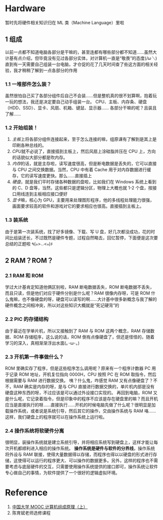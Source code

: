 # Hardware

暂时先将硬件相关知识归在 ML 类（Machine Language）里啦

## 1 组成

以前一点都不知道电脑各部分是干嘛的，甚至连都有哪些部分都不知道……虽然大计基有点介绍，但毕竟没有见过各部分实体，对计算机一直是“敬畏”的态度(_/ω＼_)
直到有一天需要自己组装一台电脑，才仓促的花了几天时间查了些这方面的相关经验，我才稍稍了解到一点各部分的作用

### 1.1 一堆部件怎么装？

虽然很怕自己买了各部分组件后自己不会装……但是整机真的很不划算啊，抱着玩一玩的想法，我还是决定要自己动手组装一台。
CPU、主板、内存条、硬盘（HDD、SSD）、显卡、风扇、机箱、键鼠、显示器……
各部分干嘛的呢？且装且了解……

### 1.2 开始组装！

1. *主板*上将各部分组件连接起来，至于怎么连接的嘛，组原课有了解到是其上是印刷各种总线的。
2. *CPU*就不必说了，直接插到主板上，然后风扇上涂硅脂并压在 CPU 上，方向的话貌似大部分都是吹内存。
3. *内存*的话，就是主存啦，读写速度很高，但是断电数据是丢失的，它可以直接与 CPU 之间交换数据。当然，CPU 中有着 Cache 用于对内存数据进行缓存，它的读写速度更快。那么……直接插上
4. _硬盘_，就是我们平时存储各种数据的盘啦，比如我们在 Windows 系统上看到的 C、D 盘等，当然，这些都只是逻辑分区，物理上大概也就 1-2 个盘，按接口用线连到主板相应接口便好
5. *显卡*嘛，核心为 GPU，主要用来处理图形程序，他的多线程处理能力很强，画面要求较高的软件和游戏对它的要求相应也很高。直接插到主板上。

### 1.3 装系统

由于是第一次装系统，找了好多镜像、下载、写 U 盘，好几次都没成功，花的时间比组装还长，不过既然是硬件专题，过程自然略去，回忆暂停，下面便是这次要总结的正题啦 ٩(๑>◡<๑)۶

## 2 RAM？ROM？

### 2.1 RAM 和 ROM

学过大计基肯定知道他俩区别啦，RAM 断电数据丢失，ROM 断电数据不丢失，而且只读，但是他们对应于硬件分别是什么呢？RAM 很像内存呀，可是 ROM 什么鬼嘛，也不像硬盘的呀，硬盘可以读写的啊……大计基中很多新概念与我了解的硬件概念之间相冲突，所以对这些知识大概就是“死记硬背”的

### 2.2 PIC 的存储结构

由于最近在学单片机，所以又接触到了 RAM 与 ROM 这两个概念，RAM 存储数据、ROM 存储程序，这么说的话，ROM 倒有点像硬盘了，但还是怪怪的，随着学习的深入，真相渐渐浮出水面(｡･ω･｡)

### 2.3 开机第一件事做什么？

ROM 里确实存了程序，但是这些程序怎么调用呢？原来有一个程序计数器 PC 用于记录 ROM 地址，开机复位指向 0000H，CPU 按照 PC 在 ROM 取指令，然后根据需要与 RAM 进行数据交换。
咦？什么鬼，咋感觉 RAM 又有点像硬盘了？不不，RAM 确实是内存的呀，是与 CPU 直接进行数据交换的，单片机内部是没有硬盘这种东西的呀，不过应该是可以通过外设接口实现的。
再回到电脑，ROM 又是什么呢，它记录着指令，但是印象中的程序不应该是存在硬盘里的嘛？而且开机应当是直接执行的呀……直接执行……开机的时候电脑先做了什么呢？很明显是加载操作系统，或者说是系统引导，然后其它的操作，交由操作系统与 RAM 咯……这样，我们硬盘上的程序就可以在操作系统上运行啦。

### 2.4 操作系统将软硬件分离

很明显，装操作系统就是建立系统引导，并将相应系统写到硬盘上，这样才能让每次开机都顺利进入相应的操作系统。
**操作系统是硬件与软件的分界线**，操作系统将外设与 RAM 联接，使得大量数据得以存储，而程序也得以以硬盘的形式进行存储，这使得可以运行的程序更大、可以操作的数据更多。另外，这样的程序也不需要考虑与底层硬件的交互，只需要使用操作系统提供的接口即可，操作系统让软件专心做自己的事情，为软件提供了一个很好的逻辑虚拟环境。

# Reference

1. [中国大学 MOOC 计算机组成原理（上）](https://www.icourse163.org/course/HIT-309001)
2. 陈育斌老师选修课程
